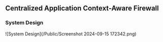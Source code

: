 ## Centralized Application Context-Aware Firewall

### System Design

![System Design](/Public/Screenshot 2024-09-15 172342.png)
